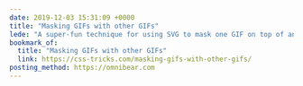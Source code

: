 ```yaml
---
date: 2019-12-03 15:31:09 +0000
title: "Masking GIFs with other GIFs"
lede: "A super-fun technique for using SVG to mask one GIF on top of another."
bookmark_of:
  title: "Masking GIFs with other GIFs"
  link: https://css-tricks.com/masking-gifs-with-other-gifs/
posting_method: https://omnibear.com
---
```


